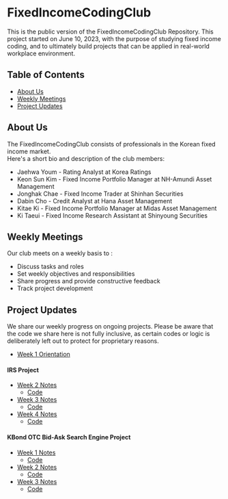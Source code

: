 # FixedIncomeCodingClub

This is the public version of the FixedIncomeCodingClub Repository. This project started on June 10, 2023, with the purpose of studying fixed income coding, and to ultimately build projects that can be applied in real-world workplace environment. 

## Table of Contents

- [About Us](#about-us)
- [Weekly Meetings](#weekly-meetings)
- [Project Updates](#project-updates)

## About Us

The FixedIncomeCodingClub consists of professionals in the Korean fixed income market. <br>
Here's a short bio and description of the club members:

- Jaehwa Youm - Rating Analyst at Korea Ratings <br>
- Keon Sun Kim - Fixed Income Portfolio Manager at NH-Amundi Asset Management <br>
- Jonghak Chae - Fixed Income Trader at Shinhan Securities<br>
- Dabin Cho - Credit Analyst at Hana Asset Management <br>
- Kitae Ki - Fixed Income Portfolio Manager at Midas Asset Management<br>
- Ki Taeui - Fixed Income Research Assistant at Shinyoung Securities<br>

## Weekly Meetings

Our club meets on a weekly basis to :
* Discuss tasks and roles
* Set weekly objectives and responsibilities
* Share progress and provide constructive feedback
* Track project development


## Project Updates

We share our weekly progress on ongoing projects. Please be aware that the code we share here is not fully inclusive, as certain codes or logic is deliberately left out to protect for proprietary reasons.

 * [Week 1 Orientation](https://www.notion.so/IRS_Week1-c389529dbb5a4c988624f815f0d949be)

#### IRS Project
 * [Week 2 Notes](https://www.notion.so/IRS_Week2-e3b48ac2adb04016a26a361c0c1fa12d)
     * [Code](https://github.com/keonsunkim/FixedIncomeCodingClub_Yeoui/tree/bdbd7a8d9bc51235b2506b2f2774f60c754a579b)
 * [Week 3 Notes](https://www.notion.so/IRS_Week3-b57e1e77522048cb8c74a71ca454144d)
     * [Code](https://github.com/keonsunkim/FixedIncomeCodingClub_Yeoui/tree/6383ea1adf993cbf445d0ffa5324944c9ba2e94e)
 * [Week 4 Notes](https://www.notion.so/IRS_Week4-01a4e3ffb6a44dbaa27d642d86608b18)
     * [Code](https://github.com/keonsunkim/FixedIncomeCodingClub_Yeoui/tree/564d669e8b998f839580f046aca9d63983ec8961)
  
#### KBond OTC Bid-Ask Search Engine Project
 * [Week 1 Notes](https://www.notion.so/KBondSearch_Week1-04c3ef412b9741eebd018cac0e4e6a10)
     * [Code](https://github.com/keonsunkim/FixedIncomeCodingClub_Public/tree/e7ae1d9ae62df170b76ad456c70559261d042b1d)
 * [Week 2 Notes](https://www.notion.so/KBondSearch_Week2-a06f394a8370407cb17d40a889788940)
     * [Code](https://github.com/keonsunkim/FixedIncomeCodingClub_Public/tree/ac78583aad9fa8c5fc640f1960fae5f5aa687cf4)
 * [Week 3 Notes](https://www.notion.so/KBondSearch_Week3-db2e999713ef434daa51459753dfd28e)
     * [Code](https://github.com/keonsunkim/FixedIncomeCodingClub_Public/tree/8af3bd5461818710a76571475185dc55b35abac4)
